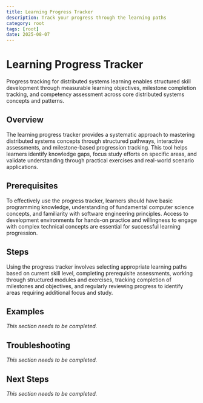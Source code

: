 ```yaml
---
title: Learning Progress Tracker
description: Track your progress through the learning paths
category: root
tags: [root]
date: 2025-08-07
---
```


# Learning Progress Tracker

Progress tracking for distributed systems learning enables structured skill development through measurable learning objectives, milestone completion tracking, and competency assessment across core distributed systems concepts and patterns.

## Overview

The learning progress tracker provides a systematic approach to mastering distributed systems concepts through structured pathways, interactive assessments, and milestone-based progression tracking. This tool helps learners identify knowledge gaps, focus study efforts on specific areas, and validate understanding through practical exercises and real-world scenario applications.


## Prerequisites

To effectively use the progress tracker, learners should have basic programming knowledge, understanding of fundamental computer science concepts, and familiarity with software engineering principles. Access to development environments for hands-on practice and willingness to engage with complex technical concepts are essential for successful learning progression.


## Steps

Using the progress tracker involves selecting appropriate learning paths based on current skill level, completing prerequisite assessments, working through structured modules and exercises, tracking completion of milestones and objectives, and regularly reviewing progress to identify areas requiring additional focus and study.


## Examples

*This section needs to be completed.*


## Troubleshooting

*This section needs to be completed.*


## Next Steps

*This section needs to be completed.*
